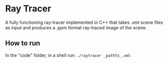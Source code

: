 # Ray Tracer


A fully functioning ray-tracer implemented in C++ that takes .xml scene files as input and produces a .ppm format ray-traced image of the scene.

## How to run

In the "code" folder, in a shell run: `./raytracer _pathTo_.xml`

